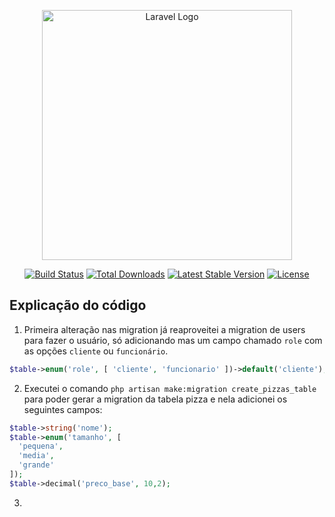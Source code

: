 <p align="center"><a href="https://laravel.com" target="_blank"><img src="https://raw.githubusercontent.com/laravel/art/master/logo-lockup/5%20SVG/2%20CMYK/1%20Full%20Color/laravel-logolockup-cmyk-red.svg" width="400" alt="Laravel Logo"></a></p>

<p align="center">
<a href="https://github.com/laravel/framework/actions"><img src="https://github.com/laravel/framework/workflows/tests/badge.svg" alt="Build Status"></a>
<a href="https://packagist.org/packages/laravel/framework"><img src="https://img.shields.io/packagist/dt/laravel/framework" alt="Total Downloads"></a>
<a href="https://packagist.org/packages/laravel/framework"><img src="https://img.shields.io/packagist/v/laravel/framework" alt="Latest Stable Version"></a>
<a href="https://packagist.org/packages/laravel/framework"><img src="https://img.shields.io/packagist/l/laravel/framework" alt="License"></a>
</p>

## Explicação do código

1. Primeira alteração nas migration já reaproveitei a migration de users para fazer o usuário, só adicionando mas um campo chamado `role` com as opções `cliente` ou `funcionário`.

```php
$table->enum('role', [ 'cliente', 'funcionario' ])->default('cliente');
```

2. Executei o comando `php artisan make:migration create_pizzas_table` para poder gerar a migration da tabela pizza e nela adicionei os seguintes campos:

```php
$table->string('nome');
$table->enum('tamanho', [
  'pequena',
  'media',
  'grande'
]);
$table->decimal('preco_base', 10,2);
```

3.
